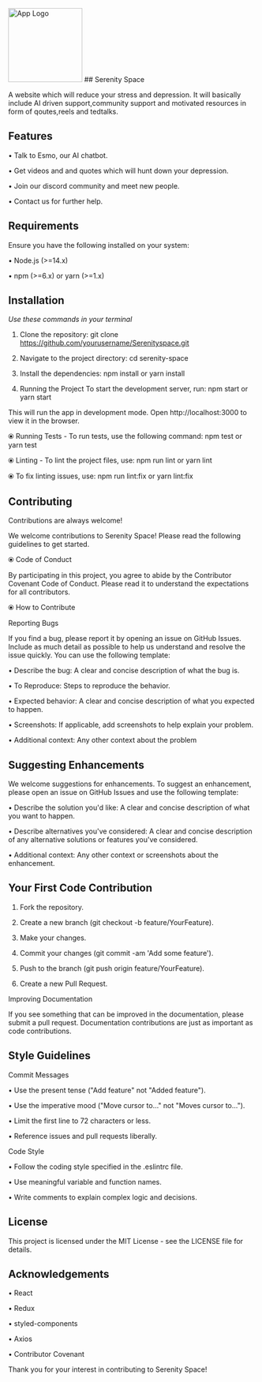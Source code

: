 <img src="https://github.com/Arkachau05/Serenityspace/assets/142383265/48ec7d8f-daed-4931-a0e7-d7b45b8a3c08" alt="App Logo" width="150"/>
## Serenity Space

A website which will reduce your stress and depression. It will basically include AI driven support,community support and motivated resources in form of qoutes,reels and tedtalks.


## Features
• Talk to Esmo, our AI chatbot.

• Get videos and and quotes which will hunt down your depression.

• Join our discord community and meet new people.

• Contact us for further help.
## Requirements

Ensure you have the following installed on your system:

• Node.js (>=14.x)

• npm (>=6.x) or yarn (>=1.x)

## Installation

*Use these commands in your terminal*

1. Clone the repository: git clone https://github.com/yourusername/Serenityspace.git

2. Navigate to the project directory: cd serenity-space

3. Install the dependencies: npm install or yarn install
    
4. Running the Project
To start the development server, run: npm start or yarn start

This will run the app in development mode. Open http://localhost:3000 to view it in the browser.

⦿ Running Tests - To run tests, use the following command: npm test or yarn test


⦿ Linting - To lint the project files, use: npm run lint or yarn lint

⦿ To fix linting issues, use: npm run lint:fix or yarn lint:fix
## Contributing

Contributions are always welcome!



We welcome contributions to Serenity Space! Please read the following guidelines to get started.

⦿ Code of Conduct

By participating in this project, you agree to abide by the Contributor Covenant Code of Conduct. Please read it to understand the expectations for all contributors.

⦿ How to Contribute

Reporting Bugs

If you find a bug, please report it by opening an issue on GitHub Issues. Include as much detail as possible to help us understand and resolve the issue quickly. You can use the following template:

• Describe the bug: A clear and concise description of what the bug is.

• To Reproduce: Steps to reproduce the behavior.

• Expected behavior: A clear and concise description of what you expected to happen.

• Screenshots: If applicable, add screenshots to help explain your problem.

• Additional context: Any other context about the problem

## Suggesting Enhancements
We welcome suggestions for enhancements. To suggest an enhancement, please open an issue on GitHub Issues and use the following template:

• Describe the solution you'd like: A clear and concise description of what you want to happen.

• Describe alternatives you've considered: A clear and concise description of any alternative solutions or features you've considered.

• Additional context: Any other context or screenshots about the enhancement.

## Your First Code Contribution
1. Fork the repository.

2. Create a new branch (git checkout -b feature/YourFeature).
3. Make your changes.

4. Commit your changes (git commit -am 'Add some feature').
5. Push to the branch (git push origin feature/YourFeature).

6. Create a new Pull Request.

Improving Documentation

If you see something that can be improved in the documentation, please submit a pull request. Documentation contributions are just as important as code contributions.
## Style Guidelines


Commit Messages

• Use the present tense ("Add feature" not "Added feature").

• Use the imperative mood ("Move cursor to..." not "Moves cursor to...").

• Limit the first line to 72 characters or less.

• Reference issues and pull requests liberally.

Code Style

• Follow the coding style specified in the .eslintrc file.

• Use meaningful variable and function names.

• Write comments to explain complex logic and decisions.

## License

This project is licensed under the MIT License - see the LICENSE file for details.
## Acknowledgements

• React

• Redux

• styled-components

• Axios

• Contributor Covenant

Thank you for your interest in contributing to Serenity Space!
